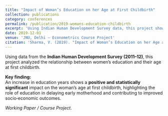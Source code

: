 ```yaml
---
title: "Impact of Woman’s Education on her Age at First Childbirth"
collection: publications
category: conferences
permalink: /publication/2019-womans-education-childbirth
excerpt: 'Using Indian Human Development Survey data, this project shows a positive impact of education years on the age at first childbirth.'
date: 2019-12-01
venue: 'JNU, Delhi – Econometrics Course Project'
citation: 'Sharma, V. (2019). "Impact of Woman’s Education on her Age at First Childbirth." <i>Econometrics Course Project, JNU Delhi</i>, Fall 2019.'
---
```


Using data from the **Indian Human Development Survey (2011–12)**, this project analyzed the relationship between women’s education and their age at first childbirth.  

**Key finding:**  
An increase in education years shows a **positive and statistically significant** impact on the woman’s age at first childbirth, highlighting the role of education in delaying early motherhood and contributing to improved socio‑economic outcomes.

*Working Paper / Course Project.*

